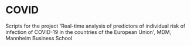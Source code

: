 # COVID
Scripts for the project 'Real-time analysis of predictors of individual risk of infection of COVID-19 in the countries of the European Union', MDM, Mannheim Business School
